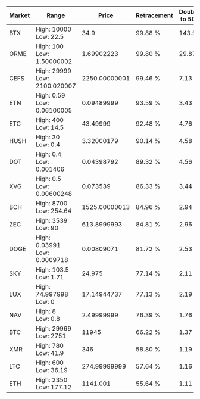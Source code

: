| Market | Range | Price| Retracement | Doubles to 50% |
| --- | --- | --- | --- | --- |
| BTX | High: 10000<br />Low: 22.5 | 34.9 | 99.88 % | 143.59 |
| ORME | High: 100<br />Low: 1.50000002 | 1.69902223 | 99.80 % | 29.87 |
| CEFS | High: 29999<br />Low: 2100.020007 | 2250.00000001 | 99.46 % | 7.13 |
| ETN | High: 0.59<br />Low: 0.06100005 | 0.09489999 | 93.59 % | 3.43 |
| ETC | High: 400<br />Low: 14.5 | 43.49999 | 92.48 % | 4.76 |
| HUSH | High: 30<br />Low: 0.4 | 3.32000179 | 90.14 % | 4.58 |
| DOT | High: 0.4<br />Low: 0.001406 | 0.04398792 | 89.32 % | 4.56 |
| XVG | High: 0.5<br />Low: 0.00600248 | 0.073539 | 86.33 % | 3.44 |
| BCH | High: 8700<br />Low: 254.64 | 1525.00000013 | 84.96 % | 2.94 |
| ZEC | High: 3539<br />Low: 90 | 613.8999993 | 84.81 % | 2.96 |
| DOGE | High: 0.03991<br />Low: 0.0009718 | 0.00809071 | 81.72 % | 2.53 |
| SKY | High: 103.5<br />Low: 1.71 | 24.975 | 77.14 % | 2.11 |
| LUX | High: 74.997998<br />Low: 0 | 17.14944737 | 77.13 % | 2.19 |
| NAV | High: 8<br />Low: 0.8 | 2.49999999 | 76.39 % | 1.76 |
| BTC | High: 29969<br />Low: 2751 | 11945 | 66.22 % | 1.37 |
| XMR | High: 780<br />Low: 41.9 | 346 | 58.80 % | 1.19 |
| LTC | High: 600<br />Low: 36.19 | 274.99999999 | 57.64 % | 1.16 |
| ETH | High: 2350<br />Low: 177.12 | 1141.001 | 55.64 % | 1.11 |
